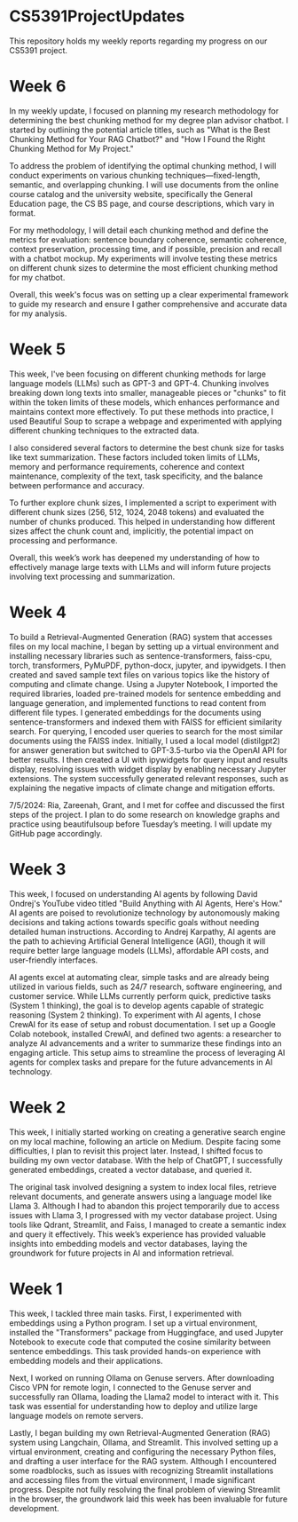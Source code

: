 # CS5391ProjectUpdates
This repository holds my weekly reports regarding my progress on our CS5391 project. 

# Week 6

In my weekly update, I focused on planning my research methodology for determining the best chunking method for my degree plan advisor chatbot. I started by outlining the potential article titles, such as "What is the Best Chunking Method for Your RAG Chatbot?" and "How I Found the Right Chunking Method for My Project."

To address the problem of identifying the optimal chunking method, I will conduct experiments on various chunking techniques—fixed-length, semantic, and overlapping chunking. I will use documents from the online course catalog and the university website, specifically the General Education page, the CS BS page, and course descriptions, which vary in format.

For my methodology, I will detail each chunking method and define the metrics for evaluation: sentence boundary coherence, semantic coherence, context preservation, processing time, and if possible, precision and recall with a chatbot mockup. My experiments will involve testing these metrics on different chunk sizes to determine the most efficient chunking method for my chatbot.

Overall, this week's focus was on setting up a clear experimental framework to guide my research and ensure I gather comprehensive and accurate data for my analysis.

# Week 5

This week, I've been focusing on different chunking methods for large language models (LLMs) such as GPT-3 and GPT-4. Chunking involves breaking down long texts into smaller, manageable pieces or "chunks" to fit within the token limits of these models, which enhances performance and maintains context more effectively.
To put these methods into practice, I used Beautiful Soup to scrape a webpage and experimented with applying different chunking techniques to the extracted data.

I also considered several factors to determine the best chunk size for tasks like text summarization. These factors included token limits of LLMs, memory and performance requirements, coherence and context maintenance, complexity of the text, task specificity, and the balance between performance and accuracy.

To further explore chunk sizes, I implemented a script to experiment with different chunk sizes (256, 512, 1024, 2048 tokens) and evaluated the number of chunks produced. This helped in understanding how different sizes affect the chunk count and, implicitly, the potential impact on processing and performance.

Overall, this week’s work has deepened my understanding of how to effectively manage large texts with LLMs and will inform future projects involving text processing and summarization.

# Week 4

To build a Retrieval-Augmented Generation (RAG) system that accesses files on my local machine, I began by setting up a virtual environment and installing necessary libraries such as sentence-transformers, faiss-cpu, torch, transformers, PyMuPDF, python-docx, jupyter, and ipywidgets. I then created and saved sample text files on various topics like the history of computing and climate change. Using a Jupyter Notebook, I imported the required libraries, loaded pre-trained models for sentence embedding and language generation, and implemented functions to read content from different file types. I generated embeddings for the documents using sentence-transformers and indexed them with FAISS for efficient similarity search. For querying, I encoded user queries to search for the most similar documents using the FAISS index. Initially, I used a local model (distilgpt2) for answer generation but switched to GPT-3.5-turbo via the OpenAI API for better results. I then created a UI with ipywidgets for query input and results display, resolving issues with widget display by enabling necessary Jupyter extensions. The system successfully generated relevant responses, such as explaining the negative impacts of climate change and mitigation efforts.

7/5/2024: Ria, Zareenah, Grant, and I met for coffee and discussed the first steps of the project. I plan to do some research on knowledge graphs and practice using beautifulsoup before Tuesday’s meeting. I will update my GitHub page accordingly.

# Week 3

This week, I focused on understanding AI agents by following David Ondrej's YouTube video titled "Build Anything with AI Agents, Here's How." AI agents are poised to revolutionize technology by autonomously making decisions and taking actions towards specific goals without needing detailed human instructions. According to Andrej Karpathy, AI agents are the path to achieving Artificial General Intelligence (AGI), though it will require better large language models (LLMs), affordable API costs, and user-friendly interfaces.

AI agents excel at automating clear, simple tasks and are already being utilized in various fields, such as 24/7 research, software engineering, and customer service. While LLMs currently perform quick, predictive tasks (System 1 thinking), the goal is to develop agents capable of strategic reasoning (System 2 thinking). To experiment with AI agents, I chose CrewAI for its ease of setup and robust documentation. I set up a Google Colab notebook, installed CrewAI, and defined two agents: a researcher to analyze AI advancements and a writer to summarize these findings into an engaging article. This setup aims to streamline the process of leveraging AI agents for complex tasks and prepare for the future advancements in AI technology.

# Week 2

This week, I initially started working on creating a generative search engine on my local machine, following an article on Medium. Despite facing some difficulties, I plan to revisit this project later. Instead, I shifted focus to building my own vector database. With the help of ChatGPT, I successfully generated embeddings, created a vector database, and queried it.

The original task involved designing a system to index local files, retrieve relevant documents, and generate answers using a language model like Llama 3. Although I had to abandon this project temporarily due to access issues with Llama 3, I progressed with my vector database project. Using tools like Qdrant, Streamlit, and Faiss, I managed to create a semantic index and query it effectively. This week’s experience has provided valuable insights into embedding models and vector databases, laying the groundwork for future projects in AI and information retrieval.

# Week 1

This week, I tackled three main tasks. First, I experimented with embeddings using a Python program. I set up a virtual environment, installed the "Transformers" package from Huggingface, and used Jupyter Notebook to execute code that computed the cosine similarity between sentence embeddings. This task provided hands-on experience with embedding models and their applications.

Next, I worked on running Ollama on Genuse servers. After downloading Cisco VPN for remote login, I connected to the Genuse server and successfully ran Ollama, loading the Llama2 model to interact with it. This task was essential for understanding how to deploy and utilize large language models on remote servers.

Lastly, I began building my own Retrieval-Augmented Generation (RAG) system using Langchain, Ollama, and Streamlit. This involved setting up a virtual environment, creating and configuring the necessary Python files, and drafting a user interface for the RAG system. Although I encountered some roadblocks, such as issues with recognizing Streamlit installations and accessing files from the virtual environment, I made significant progress. Despite not fully resolving the final problem of viewing Streamlit in the browser, the groundwork laid this week has been invaluable for future development.
